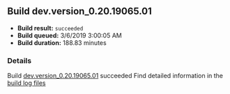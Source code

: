 ## Build dev.version_0.20.19065.01
- **Build result:** `succeeded`
- **Build queued:** 3/6/2019 3:00:05 AM
- **Build duration:** 188.83 minutes
### Details
Build [dev.version_0.20.19065.01](https://winappstudio.visualstudio.com/web/build.aspx?pcguid=a4ef43be-68ce-4195-a619-079b4d9834c2&builduri=vstfs%3a%2f%2f%2fBuild%2fBuild%2f27191) succeeded
Find detailed information in the [build log files](https://uwpctdiags.blob.core.windows.net/buildlogs/dev.version_0.20.19065.01_logs.zip)
